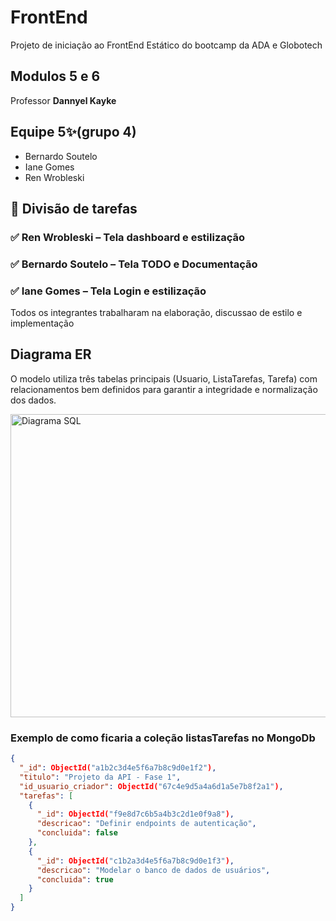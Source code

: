 # FrontEnd
Projeto de iniciação ao FrontEnd Estático do bootcamp da ADA e Globotech

## Modulos 5 e 6
Professor **Dannyel Kayke**

## Equipe 5✨(grupo 4)

-  Bernardo Soutelo
-  Iane Gomes
-  Ren Wrobleski

## 🧠 Divisão de tarefas

### ✅ Ren Wrobleski – Tela dashboard e estilização

### ✅ Bernardo Soutelo – Tela TODO e Documentação

### ✅ Iane Gomes – Tela Login e estilização

Todos os integrantes trabalharam na elaboração, discussao de estilo e implementação


## Diagrama ER
O modelo utiliza três tabelas principais (Usuario, ListaTarefas, Tarefa) com relacionamentos bem definidos para garantir a integridade e normalização dos dados.

<img width="1451" height="485" alt="Diagrama SQL" src="https://github.com/user-attachments/assets/aef46c01-26db-4c20-bc83-d6740f97801f" />

### Exemplo de como ficaria a coleção listasTarefas no MongoDb

``` json
{
  "_id": ObjectId("a1b2c3d4e5f6a7b8c9d0e1f2"),
  "titulo": "Projeto da API - Fase 1",
  "id_usuario_criador": ObjectId("67c4e9d5a4a6d1a5e7b8f2a1"),
  "tarefas": [
    {
      "_id": ObjectId("f9e8d7c6b5a4b3c2d1e0f9a8"),
      "descricao": "Definir endpoints de autenticação",
      "concluida": false
    },
    {
      "_id": ObjectId("c1b2a3d4e5f6a7b8c9d0e1f3"),
      "descricao": "Modelar o banco de dados de usuários",
      "concluida": true
    }
  ]
}
```
